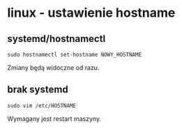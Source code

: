 # linux - ustawienie hostname

## systemd/hostnamectl

```
sudo hostnamectl set-hostname NOWY_HOSTNAME
```
Zmiany będą widoczne od razu.


## brak systemd

```
sudo vim /etc/HOSTNAME
```
Wymagany jest restart maszyny.
